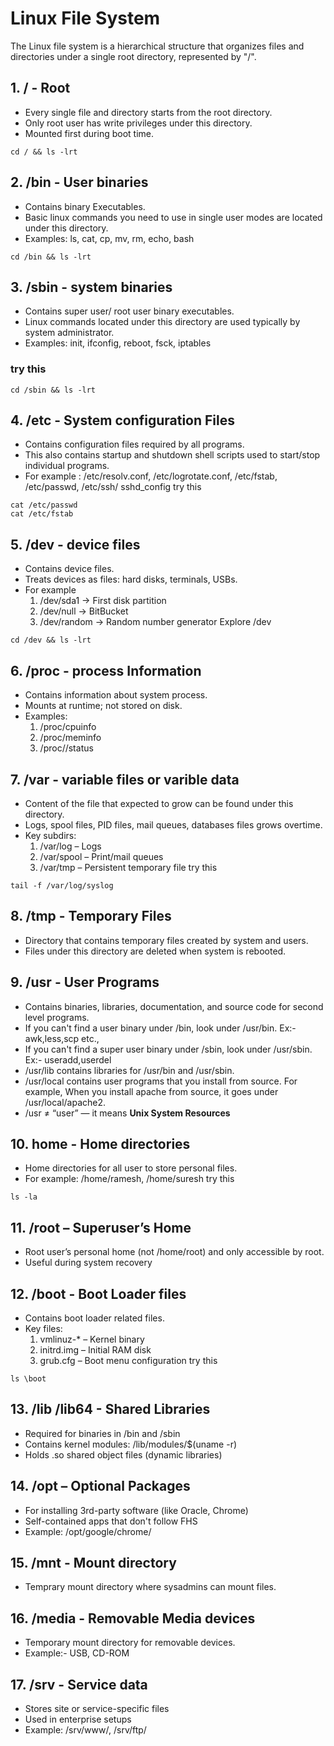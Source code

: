 # Linux File System
The Linux file system is a hierarchical structure that organizes files and directories under a single root directory, represented by "/".

## 1. / - Root
  * Every single file and directory starts from the root directory.
  * Only root user has write privileges under this directory.
  * Mounted first during boot time.
  ```
  cd / && ls -lrt
  ```
## 2. /bin - User binaries
   * Contains binary Executables.
   * Basic linux commands you need to use in single user modes are located under this directory.
   * Examples: ls, cat, cp, mv, rm, echo, bash
   ```
   cd /bin && ls -lrt
   ```
## 3. /sbin - system binaries
   * Contains super user/ root user binary executables.
   * Linux commands located under this directory are used typically by system administrator.
   * Examples: init, ifconfig, reboot, fsck, iptables
### try this
```
cd /sbin && ls -lrt
```
## 4. /etc - System configuration Files
   * Contains configuration files required by all programs.
   * This also contains startup and shutdown shell scripts used to start/stop individual programs.
   * For example : /etc/resolv.conf, /etc/logrotate.conf, /etc/fstab, /etc/passwd, /etc/ssh/ sshd_config
try this
 ```
cat /etc/passwd
cat /etc/fstab
```
## 5. /dev - device files
   * Contains device files.
   * Treats devices as files: hard disks, terminals, USBs.
   * For example 
        1) /dev/sda1 -> First disk partition
        2) /dev/null -> BitBucket
        3) /dev/random -> Random number generator
Explore /dev
```
cd /dev && ls -lrt
```
## 6. /proc - process Information
   * Contains information about system process.
   * Mounts at runtime; not stored on disk.
   *  Examples:
        1) /proc/cpuinfo
        2) /proc/meminfo
        3) /proc/<PID>/status
## 7. /var - variable files or varible data
   * Content of the file that expected to grow can be found under this directory.
   * Logs, spool files, PID files, mail queues, databases files grows overtime.
   * Key subdirs:
        1) /var/log – Logs
        2) /var/spool – Print/mail queues
        3) /var/tmp – Persistent temporary file
try this
```
tail -f /var/log/syslog
```
## 8. /tmp - Temporary Files
   * Directory that contains temporary files created by system and users.
   * Files under this directory are deleted when system is rebooted.
## 9. /usr - User Programs
   * Contains binaries, libraries, documentation, and source code for second level programs.
   * If you can't find a user binary under /bin, look under /usr/bin. Ex:- awk,less,scp etc.,
   * If you can't find a super user binary under /sbin, look under /usr/sbin. Ex:- useradd,userdel
   * /usr/lib contains libraries for /usr/bin and /usr/sbin.
   * /usr/local contains user programs that you install from source. For example, When you install apache from source, it goes under /usr/local/apache2.
   *  /usr ≠ “user” — it means **Unix System Resources**
## 10. home - Home directories
   * Home directories for all user to store personal files.
   * For example: /home/ramesh, /home/suresh
try this
```
ls -la
```
## 11. /root – Superuser’s Home
   * Root user’s personal home (not /home/root) and only accessible by root.
   * Useful during system recovery
## 12. /boot - Boot Loader files
   * Contains boot loader related files.
   * Key files:
        1) vmlinuz-* – Kernel binary
        2) initrd.img – Initial RAM disk
        3) grub.cfg – Boot menu configuration
try this
```
ls \boot
```
## 13. /lib  /lib64 - Shared Libraries
   * Required for binaries in /bin and /sbin
   * Contains kernel modules: /lib/modules/$(uname -r)
   * Holds .so shared object files (dynamic libraries)
## 14. /opt – Optional Packages
   * For installing 3rd-party software (like Oracle, Chrome)
   * Self-contained apps that don't follow FHS
   * Example: /opt/google/chrome/
## 15. /mnt - Mount directory
   * Temprary mount directory where sysadmins can mount files.
## 16. /media - Removable Media devices
   * Temporary mount directory for removable devices.
   * Example:- USB, CD-ROM
## 17. /srv - Service data
   * Stores site or service-specific files 
   * Used in enterprise setups
   * Example: /srv/www/, /srv/ftp/